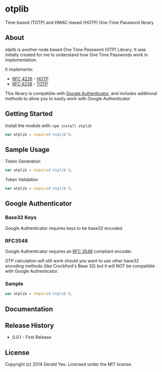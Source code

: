 # otplib
Time-based (TOTP) and HMAC-based (HOTP) One-Time Password library


## About

otplib is another node based One Time Password (OTP) Library.
It was initially created for me to understand how One Time Passwords work in implementation.

It implements:

 * [RFC 4226](http://tools.ietf.org/html/rfc4226) - [HOTP](http://en.wikipedia.org/wiki/HMAC-based_One-time_Password_Algorithm)
 * [RFC 6238](http://tools.ietf.org/html/rfc6238) - [TOTP](http://en.wikipedia.org/wiki/Time-based_One-time_Password_Algorithm)

This library is compatible with [Google Authenticator](http://code.google.com/p/google-authenticator/), and includes additional
methods to allow you to easily work with Google Authenticator


## Getting Started
Install the module with: `npm install otplib`

```javascript
var otplib = require('otplib');
```

## Sample Usage


Token Generation
```javascript
var otplib = require('otplib');
```





Token Validation
```javascript
var otplib = require('otplib');
```




## Google Authenticator

### Base32 Keys

Google Authenticator requires keys to be base32 encoded.

### RFC3548

Google Authenticator requires an [RFC 3548](http://tools.ietf.org/html/rfc3548) compliant encoder.

OTP calculation will still work should you want to use other base32 encoding methods (like Crockford's Base 32)
but it will NOT be compatible with Google Authenticator.

### Sample

```javascript
var otplib = require('otplib');
```


## Documentation





## Release History

 * 0.0.1 - First Release



## License
Copyright (c) 2014 Gerald Yeo. Licensed under the MIT license.
